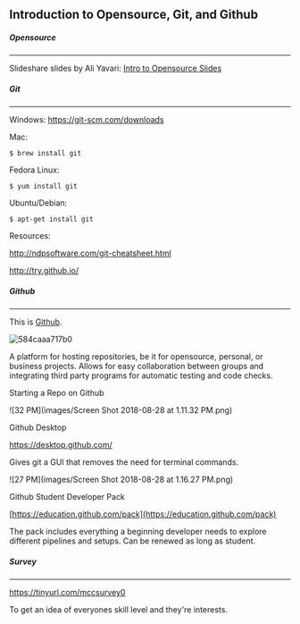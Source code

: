 ## Introduction to Opensource, Git, and Github

##### Opensource

---

Slideshare slides by Ali Yavari: [Intro to Opensource Slides](https://www.slideshare.net/ali_yavari/open-source-software-53045940)

##### Git

---

Windows: https://git-scm.com/downloads

Mac:

```shell
$ brew install git
```

Fedora Linux:

```shell
$ yum install git
```

Ubuntu/Debian:

```shell
$ apt-get install git
```

Resources:

http://ndpsoftware.com/git-cheatsheet.html

http://try.github.io/

##### Github

---

This is [Github](https://github.com).

![584caaa717b0](https://i.loli.net/2018/08/28/5b84caaa717b0.png)

A platform for hosting repositories, be it for opensource, personal, or business projects. Allows for easy collaboration between groups and integrating third party programs for automatic testing and code checks.

Starting a Repo on Github

![32 PM](images/Screen Shot 2018-08-28 at 1.11.32 PM.png)

Github Desktop

https://desktop.github.com/

Gives git a GUI that removes the need for terminal commands.

![27 PM](images/Screen Shot 2018-08-28 at 1.16.27 PM.png)

Github Student Developer Pack

[https://education.github.com/pack](https://education.github.com/pack)

The pack includes everything a beginning developer needs to explore different pipelines and setups. Can be renewed as long as student.

##### Survey

---

https://tinyurl.com/mccsurvey0

To get an idea of everyones skill level and they're interests.
